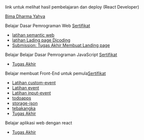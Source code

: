 link untuk melihat hasil pembelajaran dan deploy (React Developer)

[Bima Dharma Yahya](https://github.com/bimadharma)

Belajar Dasar Pemrograman Web [Sertifikat](https://www.dicoding.com/certificates/53XEO288YZRN)
- [latihan semantic web](https://bimadharma.github.io/IDCamp-2024/Belajar%20Dasar%20Pemrograman%20Web/latihan/)
- [latihan Lading page Dicoding](https://bimadharma.github.io/IDCamp-2024/Belajar%20Dasar%20Pemrograman%20Web/latihan2/)
- [Submission: Tugas Akhir Membuat Landing page](https://bimadharma.github.io/IDCamp-2024/Belajar%20Dasar%20Pemrograman%20Web/Submission_Tugas-Akhir/)


Belajar Belajar Dasar Pemrograman JavaScript [Sertifikat](https://www.dicoding.com/certificates/07Z6488LMPQR/)
- [Tugas Akhir](https://github.com/bimadharma/IDCamp-2024/tree/main/Belajar%20Dasar%20Pemrograman%20JavaScript/final-assessment)


Belajar membuat Front-End untuk pemula[Sertifikat](https://www.dicoding.com/certificates/4EXG7K33GPRL)
- [Latihan custom-event](https://bimadharma.github.io/IDCamp-2024/Belajar%20Membuat%20Front-End%20Web%20untuk%20Pemula/custom-event.html)
- [Latihan event](https://bimadharma.github.io/IDCamp-2024/Belajar%20Membuat%20Front-End%20Web%20untuk%20Pemula/event.html)
- [Latihan input-event](https://bimadharma.github.io/IDCamp-2024/Belajar%20Membuat%20Front-End%20Web%20untuk%20Pemula/inputEvent.html)
- [todoapps](https://bimadharma.github.io/IDCamp-2024/Belajar%20Membuat%20Front-End%20Web%20untuk%20Pemula/todoapps/index.html)
- [storage-json](https://bimadharma.github.io/IDCamp-2024/Belajar%20Membuat%20Front-End%20Web%20untuk%20Pemula/storage-json.html)
- [tebakangka](https://bimadharma.github.io/IDCamp-2024/Belajar%20Membuat%20Front-End%20Web%20untuk%20Pemula/tebakangka.html)
- [Tugas Akhir](https://bimadharma.github.io/IDCamp-2024/Belajar%20Membuat%20Front-End%20Web%20untuk%20Pemula/bookshelf-app-starter-project/index.html)

Belajar aplikasi web dengan react
- [Tugas Akhir](https://bima-idcamp-2024.vercel.app/)